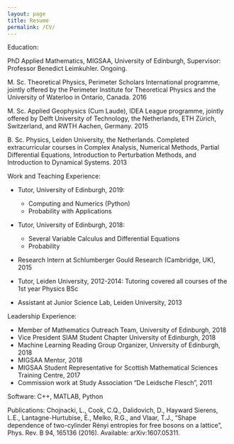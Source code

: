 ```yaml
---
layout: page
title: Resume
permalink: /CV/
---
```


Education:

PhD Applied Mathematics, MIGSAA, University of Edinburgh, Supervisor: Professor Benedict Leimkuhler. Ongoing.

M. Sc. Theoretical Physics, Perimeter Scholars International programme, jointly offered by the Perimeter Institute for Theoretical Physics and the University of Waterloo in Ontario, Canada. 2016

M. Sc. Applied Geophysics (Cum Laude), IDEA League programme, jointly offered by Delft University of Technology, the Netherlands, ETH Zürich, Switzerland, and RWTH Aachen, Germany. 2015

B. Sc. Physics, Leiden University, the Netherlands. Completed extracurricular courses in Complex Analysis, Numerical Methods, Partial Differential Equations, Introduction to Perturbation Methods, and Introduction to Dynamical Systems. 2013


Work and Teaching Experience:
- Tutor, University of Edinburgh, 2019:
	- Computing and Numerics (Python)
	- Probability with Applications
- Tutor, University of Edinburgh, 2018:
	- Several Variable Calculus and Differential Equations 
	- Probability

- Research Intern at Schlumberger Gould Research (Cambridge, UK), 2015

- Tutor, Leiden University, 2012-2014: 
	Tutoring covered all courses of the 1st year Physics BSc
	
- Assistant at Junior Science Lab, Leiden University, 2013

Leadership Experience: 
- Member of Mathematics Outreach Team, University of Edinburgh, 2018
- Vice President SIAM Student Chapter University of Edinburgh, 2018
- Machine Learning Reading Group Organizer, University of Edinburgh, 2018
- MIGSAA Mentor, 2018
- MIGSAA Student Representative for Scottish Mathematical Sciences Training Centre, 2017
- Commission work at Study Association “De Leidsche Flesch”, 2011

Software:
 C++, MATLAB, Python

Publications:
Chojnacki, L., Cook, C.Q., Dalidovich, D., Hayward Sierens, L.E., Lantagne-Hurtubise, É., Melko, R.G., and Vlaar, T.J., “Shape dependence of two-cylinder Rényi entropies for free bosons on a lattice”, Phys. Rev. B 94, 165136 (2016). Available: arXiv:1607.05311. 